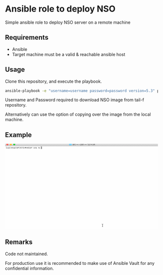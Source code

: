 # Ansible role to deploy NSO

Simple ansible role to deploy NSO server on a remote machine

## Requirements

- Ansible
- Target machine must be a valid & reachable ansible host

## Usage

Clone this repository, and execute the playbook.

```bash
ansible-playbook -e "username=username password=password version=5.3" playbook.yml
```
Username and Password required to download NSO image from tail-f repository. 

Alternatively can use the option of copying over the image from the local machine.

## Example
![](Ansible_NSO_Setup.gif)

## Remarks
Code not maintained. 

For production use it is recommended to make use of Ansible Vault for any confidential information.

